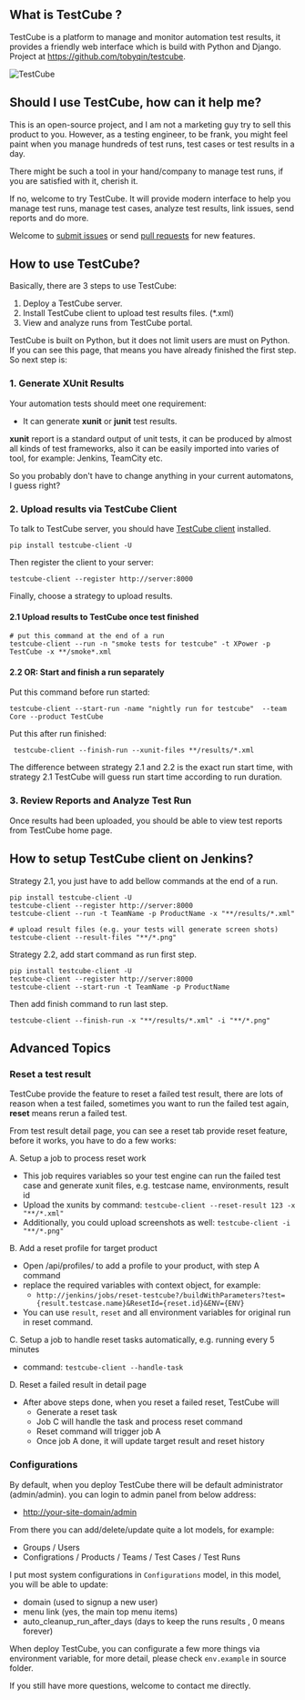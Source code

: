 ## What is TestCube ?

TestCube is a platform to manage and monitor automation test results, it provides a friendly web interface which is build with Python and Django. Project at https://github.com/tobyqin/testcube.

![TestCube](/static/images/testcube-overview.png)

## Should I use TestCube, how can it help me?

This is an open-source project, and I am not a marketing guy try to sell this product to you. However, as a testing engineer, to be frank, you might feel paint when you manage hundreds of test runs, test cases or test results in a day.

There might be such a tool in your hand/company to manage test runs, if you are satisfied with it, cherish it.

If no, welcome to try TestCube. It will provide modern interface to help you manage test runs, manage test cases, analyze test results, link issues, send reports and do more. 

Welcome to [submit issues](https://github.com/tobyqin/testcube/issues) or send [pull requests](https://github.com/tobyqin/testcube/pulls) for new features.

## How to use TestCube?

Basically, there are 3 steps to use TestCube:

1. Deploy a TestCube server.
2. Install TestCube client to upload test results files. (*.xml)
3. View and analyze runs from TestCube portal.

TestCube is built on Python, but it does not limit users are must on Python. If you can see this page, that means you have already finished the first step. So next step is:

### 1. Generate XUnit Results

Your automation tests should meet one requirement:

- It can generate **xunit**  or **junit** test results.

**xunit** report is a standard output of unit tests, it can be produced by almost all kinds of test frameworks, also it can be easily imported into varies of tool, for example: Jenkins, TeamCity etc.

So you probably don't have to change anything in your current automatons, I guess right? 

### 2. Upload results via TestCube Client

To talk to TestCube server, you should have [TestCube client](https://github.com/tobyqin/testcube-client) installed.

```
pip install testcube-client -U
```

Then register the client to your server:

```
testcube-client --register http://server:8000
```

Finally, choose a strategy to upload results.

#### 2.1 Upload results to TestCube once test finished

```
# put this command at the end of a run
testcube-client --run -n "smoke tests for testcube" -t XPower -p TestCube -x **/smoke*.xml
```

#### 2.2 OR: Start and finish a run separately

Put this command before run started:

```
testcube-client --start-run -name "nightly run for testcube"  --team Core --product TestCube
```

Put this after run finished:

```
 testcube-client --finish-run --xunit-files **/results/*.xml
```

The difference between strategy 2.1 and 2.2 is the exact run start time, with strategy 2.1 TestCube will guess run start time according to run duration.

### 3. Review Reports and Analyze Test Run

Once results had been uploaded, you should be able to view test reports from TestCube home page.


## How to setup TestCube client on Jenkins?

Strategy 2.1, you just have to add bellow commands at the end of a run.

```
pip install testcube-client -U
testcube-client --register http://server:8000
testcube-client --run -t TeamName -p ProductName -x "**/results/*.xml"

# upload result files (e.g. your tests will generate screen shots)
testcube-client --result-files "**/*.png"
```

Strategy 2.2, add start command as run first step.

```
pip install testcube-client -U
testcube-client --register http://server:8000
testcube-client --start-run -t TeamName -p ProductName
```

Then add finish command to run last step.

```
testcube-client --finish-run -x "**/results/*.xml" -i "**/*.png"
```

## Advanced Topics

### Reset a test result

TestCube provide the feature to reset a failed test result, there are lots of reason when a test failed, sometimes you want to run the failed test again, **reset** means rerun a failed test.

From test result detail page, you can see a reset tab provide reset feature, before it works, you have to do a few works:

A. Setup a job to process reset work
  - This job requires variables so your test engine can run the failed test case and generate xunit files, e.g. testcase name, environments, result id
  - Upload the xunits by command: `testcube-client --reset-result 123 -x "**/*.xml"`
  - Additionally, you could upload screenshots as well: `testcube-client -i "**/*.png"`

B. Add a reset profile for target product
  - Open /api/profiles/ to add a profile to your product, with step A command
  - replace the required variables with context object, for example:
    + `http://jenkins/jobs/reset-testcube?/buildWithParameters?test={result.testcase.name}&ResetId={reset.id}&ENV={ENV}`
  - You can use `result`, `reset` and all environment variables for original run in reset command. 

C. Setup a job to handle reset tasks automatically, e.g. running every 5 minutes
  - command: `testcube-client --handle-task`

D. Reset a failed result in detail page
  - After above steps done, when you reset a failed reset, TestCube will
    + Generate a reset task
    + Job C will handle the task and process reset command
    + Reset command will trigger job A
    + Once job A done, it will update target result and reset history

### Configurations

By default, when you deploy TestCube there will be default administrator (admin/admin). you can login to admin panel from below address:

- [http://your-site-domain/admin](/admin)

From there you can add/delete/update quite a lot models, for example:

- Groups / Users
- Configrations / Products / Teams / Test Cases / Test Runs

I put most system configurations in `Configurations` model, in this model, you will be able to update: 

- domain (used to signup a new user)
- menu link (yes, the main top menu items)
- auto_cleanup_run_after_days (days to keep the runs results , 0 means forever)

When deploy TestCube, you can configurate a few more things via environment variable, for more detail, please check `env.example` in source folder. 

If you still have more questions, welcome to contact me directly.
